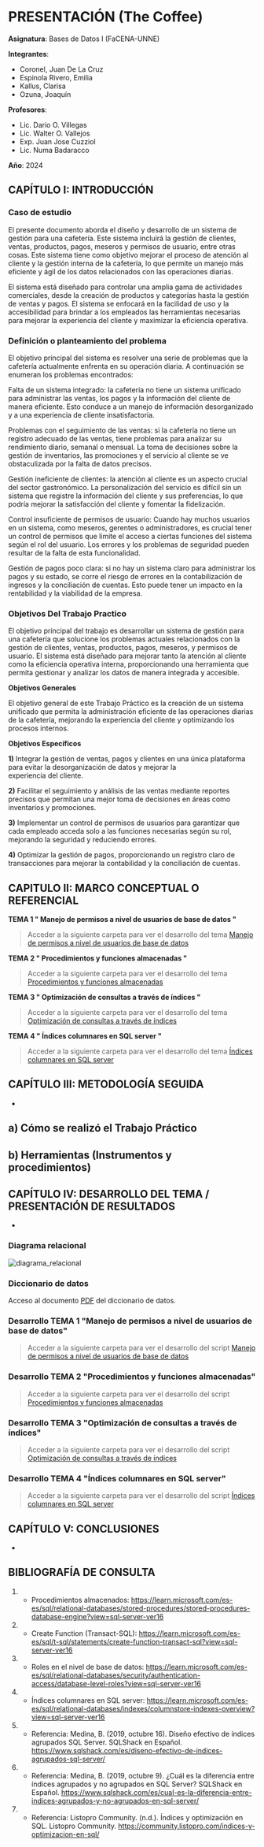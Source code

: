 # PRESENTACIÓN (The Coffee)

**Asignatura**: Bases de Datos I (FaCENA-UNNE)

**Integrantes**:
 - Coronel, Juan De La Cruz
 - Espinola Rivero, Emilia
 - Kallus, Clarisa
 - Ozuna, Joaquín

**Profesores**:
 - Lic. Dario O. Villegas
 - Lic. Walter O. Vallejos
 - Exp. Juan Jose Cuzziol
 - Lic. Numa Badaracco

**Año**: 2024

## CAPÍTULO I: INTRODUCCIÓN

### Caso de estudio

El presente documento aborda el diseño y desarrollo de un sistema de gestión para una cafetería. Este sistema incluirá la gestión de clientes, ventas, productos, pagos, meseros y permisos de usuario, entre otras cosas. Este sistema tiene como objetivo mejorar el proceso de atención al cliente y la gestión interna de la cafetería, lo que permite un manejo más eficiente y ágil de los datos relacionados con las operaciones diarias.

El sistema está diseñado para controlar una amplia gama de actividades comerciales, desde la creación de productos y categorías hasta la gestión de ventas y pagos. El sistema se enfocará en la facilidad de uso y la accesibilidad para brindar a los empleados las herramientas necesarias para mejorar la experiencia del cliente y maximizar la eficiencia operativa.

### Definición o planteamiento del problema

El objetivo principal del sistema es resolver una serie de problemas que la cafetería actualmente enfrenta en su operación diaria. A continuación se enumeran los problemas encontrados:

Falta de un sistema integrado: la cafetería no tiene un sistema unificado para administrar las ventas, los pagos y la información del cliente de manera eficiente. Esto conduce a un manejo de información desorganizado y a una experiencia de cliente insatisfactoria.

Problemas con el seguimiento de las ventas: si la cafetería no tiene un registro adecuado de las ventas, tiene problemas para analizar su rendimiento diario, semanal o mensual. La toma de decisiones sobre la gestión de inventarios, las promociones y el servicio al cliente se ve obstaculizada por la falta de datos precisos.

Gestión ineficiente de clientes: la atención al cliente es un aspecto crucial del sector gastronómico. La personalización del servicio es difícil sin un sistema que registre la información del cliente y sus preferencias, lo que podría mejorar la satisfacción del cliente y fomentar la fidelización.

Control insuficiente de permisos de usuario: Cuando hay muchos usuarios en un sistema, como meseros, gerentes o administradores, es crucial tener un control de permisos que limite el acceso a ciertas funciones del sistema según el rol del usuario. Los errores y los problemas de seguridad pueden resultar de la falta de esta funcionalidad.

Gestión de pagos poco clara: si no hay un sistema claro para administrar los pagos y su estado, se corre el riesgo de errores en la contabilización de ingresos y la conciliación de cuentas. Esto puede tener un impacto en la rentabilidad y la viabilidad de la empresa.

### Objetivos Del Trabajo Practico ###

El objetivo principal del trabajo es desarrollar un sistema de gestión para una cafetería que solucione los problemas actuales relacionados con la gestión de clientes, ventas, productos, pagos, meseros, y permisos de usuario. El sistema está diseñado para mejorar tanto la atención al cliente como la eficiencia operativa interna, proporcionando una herramienta que permita gestionar y analizar los datos de manera integrada y accesible.

**Objetivos Generales**

El objetivo general de este Trabajo Práctico es la creación de un sistema unificado que permita la administración eficiente de las operaciones diarias de la cafetería, mejorando la experiencia del cliente y optimizando los procesos internos.

**Objetivos Específicos**

 **1)** Integrar la gestión de ventas, pagos y clientes en una única plataforma para evitar la desorganización de datos y mejorar la    
   experiencia del cliente.
   
 **2)** Facilitar el seguimiento y análisis de las ventas mediante reportes precisos que permitan una mejor toma de decisiones en áreas 
   como inventarios y promociones.
   
 **3)** Implementar un control de permisos de usuarios para garantizar que cada empleado acceda solo a las funciones necesarias según 
   su rol, mejorando la seguridad y reduciendo errores.
   
 **4)** Optimizar la gestión de pagos, proporcionando un registro claro de transacciones para mejorar la contabilidad y la conciliación 
   de cuentas.

## CAPITULO II: MARCO CONCEPTUAL O REFERENCIAL

**TEMA 1 "  Manejo de permisos a nivel de usuarios de base de datos  "**

> Acceder a la siguiente carpeta para ver el desarrollo del tema [Manejo de permisos a nivel de usuarios de base de datos](https://github.com/yoaoz/The-Coffee/blob/main/script/Tema01_Manejo_De_Permisos_A_Nivel_De_Usuarios/tema_01_Manejo_De_Permisos_A_Nivel_De_Usuarios.md)

**TEMA 2 " Procedimientos y funciones almacenadas "** 

> Acceder a la siguiente carpeta para ver el desarrollo del tema [Procedimientos y funciones almacenadas](https://github.com/yoaoz/The-Coffee/blob/main/script/Tema02_Procedimientos_Y_Funciones_Almacenadas/tema_02_Procedimientos_Y_Funciones_Almacenadas.md)

**TEMA 3 " Optimización de consultas a través de índices "** 

> Acceder a la siguiente carpeta para ver el desarrollo del tema [Optimización de consultas a través de índices](https://github.com/yoaoz/The-Coffee/blob/main/script/Tema_03_Optimizaci%C3%B3n_de_consultas_a_trav%C3%A9s_de_%C3%ADndices/Optimizaci%C3%B3n_de_consultas_a_trav%C3%A9s_de_%C3%ADndices.md)

**TEMA 4 " Índices columnares en SQL server "**  

> Acceder a la siguiente carpeta para ver el desarrollo del tema [Índices columnares en SQL server](https://github.com/yoaoz/The-Coffee/blob/main/script/Tema_04_%C3%8Dndices_columnares_en_SQL_server/%C3%8Dndices_columnares_en_SQL_server.md)

## CAPÍTULO III: METODOLOGÍA SEGUIDA 

-

 **a) Cómo se realizó el Trabajo Práctico**
-

 **b) Herramientas (Instrumentos y procedimientos)**
-


## CAPÍTULO IV: DESARROLLO DEL TEMA / PRESENTACIÓN DE RESULTADOS 

-
### Diagrama relacional
![diagrama_relacional](https://github.com/yoaoz/The-Coffee/blob/main/doc/modelo_relacional.png)

### Diccionario de datos

Acceso al documento [PDF](doc/Diccionario_de_Datos.pdf) del diccionario de datos.

### Desarrollo TEMA 1 "Manejo de permisos a nivel de usuarios de base de datos"
> Acceder a la siguiente carpeta para ver el desarrollo del script [Manejo de permisos a nivel de usuarios de base de datos](https://github.com/yoaoz/The-Coffee/tree/main/script/Tema01_Manejo_De_Permisos_A_Nivel_De_Usuarios)

### Desarrollo TEMA 2 "Procedimientos y funciones almacenadas"
> Acceder a la siguiente carpeta para ver el desarrollo del script [Procedimientos y funciones almacenadas](https://github.com/yoaoz/The-Coffee/blob/main/script/Tema02_Procedimientos_Y_Funciones_Almacenadas/procedimientosYFuncionesAlmacenadas_script.sql)

### Desarrollo TEMA 3 "Optimización de consultas a través de índices"
> Acceder a la siguiente carpeta para ver el desarrollo del script [Optimización de consultas a través de índices](https://github.com/yoaoz/The-Coffee/blob/main/script/Tema_03_Optimizaci%C3%B3n_de_consultas_a_trav%C3%A9s_de_%C3%ADndices/script.sql)

### Desarrollo TEMA 4 "Índices columnares en SQL server"
> Acceder a la siguiente carpeta para ver el desarrollo del script [Índices columnares en SQL server](https://github.com/yoaoz/The-Coffee/blob/main/script/Tema_04_%C3%8Dndices_columnares_en_SQL_server/script.sql)

## CAPÍTULO V: CONCLUSIONES

-



## BIBLIOGRAFÍA DE CONSULTA

 1. - Procedimientos almacenados: https://learn.microsoft.com/es-es/sql/relational-databases/stored-procedures/stored-procedures-database-engine?view=sql-server-ver16
 2. - Create Function (Transact-SQL): https://learn.microsoft.com/es-es/sql/t-sql/statements/create-function-transact-sql?view=sql-server-ver16
 3. - Roles en el nivel de base de datos: https://learn.microsoft.com/es-es/sql/relational-databases/security/authentication-access/database-level-roles?view=sql-server-ver16
 4. - Índices columnares en SQL server: https://learn.microsoft.com/es-es/sql/relational-databases/indexes/columnstore-indexes-overview?view=sql-server-ver16
 5. - Referencia: Medina, B. (2019, octubre 16). Diseño efectivo de índices agrupados SQL Server. SQLShack en Español. https://www.sqlshack.com/es/diseno-efectivo-de-indices-agrupados-sql-server/
 6. - Referencia: Medina, B. (2019, octubre 9). ¿Cuál es la diferencia entre índices agrupados y no agrupados en SQL Server? SQLShack en Español. https://www.sqlshack.com/es/cual-es-la-diferencia-entre-indices-agrupados-y-no-agrupados-en-sql-server/
 7. - Referencia: Listopro Community. (n.d.). Índices y optimización en SQL. Listopro Community. https://community.listopro.com/indices-y-optimizacion-en-sql/

